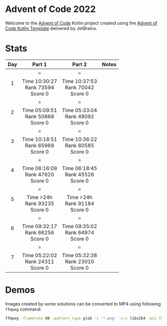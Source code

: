 # Advent of Code 2022

Welcome to the [Advent of Code](https://adventofcode.com) Kotlin project created using
the [Advent of Code Kotlin Template](https://github.com/kotlin-hands-on/advent-of-code-kotlin-template)
delivered by JetBrains.

# Stats

| Day |                       Part 1                       |                       Part 2                       | Notes |
|:---:|:--------------------------------------------------:|:--------------------------------------------------:|-------|
|  1  | ⭐ <br/> Time 10:30:27 <br/>Rank 73594<br/> Score 0 | ⭐ <br/> Time 10:37:53 <br/>Rank 70042<br/> Score 0 ||
|  2  | ⭐ <br/> Time 05:09:51 <br/>Rank 50868<br/> Score 0 | ⭐ <br/> Time 05:33:04 <br/>Rank 48092<br/> Score 0 ||
|  3  | ⭐ <br/> Time 10:18:51 <br/>Rank 65969<br/> Score 0 | ⭐ <br/> Time 10:36:22 <br/>Rank 60585<br/> Score 0 ||
|  4  | ⭐ <br/> Time 06:16:09 <br/>Rank 47620<br/> Score 0 | ⭐ <br/> Time 06:18:45 <br/>Rank 45526<br/> Score 0 ||
|  5  |   ⭐ <br/> Time >24h <br/>Rank 93235<br/> Score 0   |   ⭐ <br/> Time >24h <br/>Rank 91184<br/> Score 0   ||
|  6  | ⭐ <br/> Time 09:32:17 <br/>Rank 66256<br/> Score 0 | ⭐ <br/> Time 09:35:02 <br/>Rank 64974<br/> Score 0 ||
|  7  | ⭐ <br/> Time 05:22:02 <br/>Rank 24311<br/> Score 0 | ⭐ <br/> Time 05:32:38 <br/>Rank 23010<br/> Score 0 ||


# Demos

Images created by some solutions can be converted to MP4 using following `ffmpeg` command:

```bash
ffmpeg -framerate 60 -pattern_type glob -i '*.png' -c:v libx264 -pix_fmt yuv420p -vf "pad=ceil(iw/2)*2:ceil(ih/2)*2:color=white" out.mp4
```
